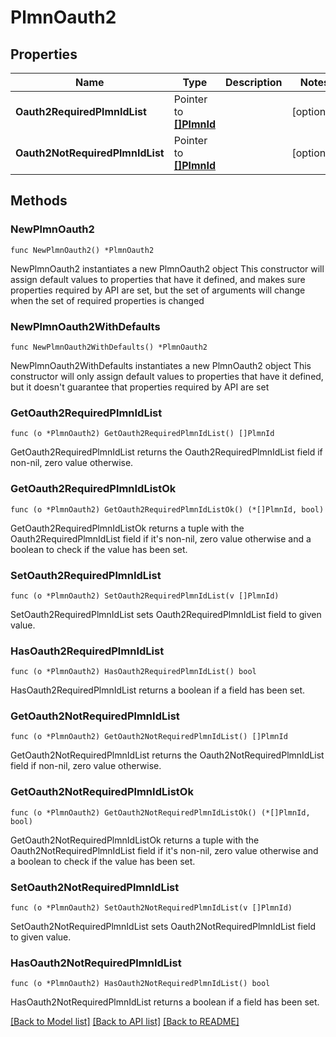 # PlmnOauth2

## Properties

Name | Type | Description | Notes
------------ | ------------- | ------------- | -------------
**Oauth2RequiredPlmnIdList** | Pointer to [**[]PlmnId**](PlmnId.md) |  | [optional] 
**Oauth2NotRequiredPlmnIdList** | Pointer to [**[]PlmnId**](PlmnId.md) |  | [optional] 

## Methods

### NewPlmnOauth2

`func NewPlmnOauth2() *PlmnOauth2`

NewPlmnOauth2 instantiates a new PlmnOauth2 object
This constructor will assign default values to properties that have it defined,
and makes sure properties required by API are set, but the set of arguments
will change when the set of required properties is changed

### NewPlmnOauth2WithDefaults

`func NewPlmnOauth2WithDefaults() *PlmnOauth2`

NewPlmnOauth2WithDefaults instantiates a new PlmnOauth2 object
This constructor will only assign default values to properties that have it defined,
but it doesn't guarantee that properties required by API are set

### GetOauth2RequiredPlmnIdList

`func (o *PlmnOauth2) GetOauth2RequiredPlmnIdList() []PlmnId`

GetOauth2RequiredPlmnIdList returns the Oauth2RequiredPlmnIdList field if non-nil, zero value otherwise.

### GetOauth2RequiredPlmnIdListOk

`func (o *PlmnOauth2) GetOauth2RequiredPlmnIdListOk() (*[]PlmnId, bool)`

GetOauth2RequiredPlmnIdListOk returns a tuple with the Oauth2RequiredPlmnIdList field if it's non-nil, zero value otherwise
and a boolean to check if the value has been set.

### SetOauth2RequiredPlmnIdList

`func (o *PlmnOauth2) SetOauth2RequiredPlmnIdList(v []PlmnId)`

SetOauth2RequiredPlmnIdList sets Oauth2RequiredPlmnIdList field to given value.

### HasOauth2RequiredPlmnIdList

`func (o *PlmnOauth2) HasOauth2RequiredPlmnIdList() bool`

HasOauth2RequiredPlmnIdList returns a boolean if a field has been set.

### GetOauth2NotRequiredPlmnIdList

`func (o *PlmnOauth2) GetOauth2NotRequiredPlmnIdList() []PlmnId`

GetOauth2NotRequiredPlmnIdList returns the Oauth2NotRequiredPlmnIdList field if non-nil, zero value otherwise.

### GetOauth2NotRequiredPlmnIdListOk

`func (o *PlmnOauth2) GetOauth2NotRequiredPlmnIdListOk() (*[]PlmnId, bool)`

GetOauth2NotRequiredPlmnIdListOk returns a tuple with the Oauth2NotRequiredPlmnIdList field if it's non-nil, zero value otherwise
and a boolean to check if the value has been set.

### SetOauth2NotRequiredPlmnIdList

`func (o *PlmnOauth2) SetOauth2NotRequiredPlmnIdList(v []PlmnId)`

SetOauth2NotRequiredPlmnIdList sets Oauth2NotRequiredPlmnIdList field to given value.

### HasOauth2NotRequiredPlmnIdList

`func (o *PlmnOauth2) HasOauth2NotRequiredPlmnIdList() bool`

HasOauth2NotRequiredPlmnIdList returns a boolean if a field has been set.


[[Back to Model list]](../README.md#documentation-for-models) [[Back to API list]](../README.md#documentation-for-api-endpoints) [[Back to README]](../README.md)


